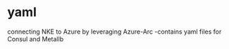 # yaml
connecting NKE to Azure by leveraging Azure-Arc
  -contains yaml files for Consul and Metallb
